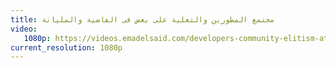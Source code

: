 ```yaml
---
title: مجتمع المطورين والتعلية على بعض فى الفاضية والمليانة
video:
   1080p: https://videos.emadelsaid.com/developers-community-elitism-attitude/1080.mp4
current_resolution: 1080p
---
```

